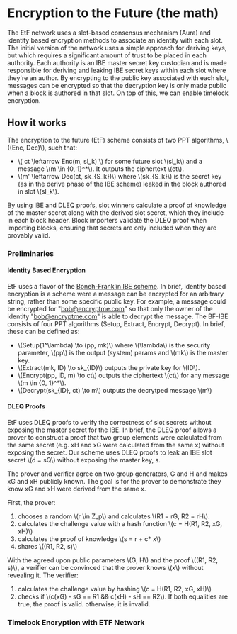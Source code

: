 # Encryption to the Future (the math)

The EtF network uses a slot-based consensus mechanism (Aura) and identity based encryption methods to associate an identity with each slot. The initial version of the network uses a simple approach for deriving keys, but which requires a significant amount of trust to be placed in each authority. Each authority is an IBE master secret key custodian and is made responsible for deriving and leaking IBE secret keys within each slot where they're an author. By encrypting to the public key associated with each slot, messages can be encrypted so that the decryption key is only made public when a block is authored in that slot. On top of this, we can enable timelock encryption.

## How it works

The encryption to the future (EtF) scheme consists of two PPT algorithms, \\((Enc, Dec)\\), such that:

- \\( ct \leftarrow Enc(m, sl_k) \\) for some future slot \\(sl_k\\) and a message \\(m \in \{0, 1\}^*\\). It outputs the ciphertext \\(ct\\).
- \\(m' \leftarrow Dec(ct, sk_{S_k})\\) where \\(sk_{S_k}\\) is the secret key (as in the derive phase of the IBE scheme) leaked in the block authored in slot \\(sl_k\\).

By using IBE and DLEQ proofs, slot winners calculate a proof of knowledge of the master secret along with the derived slot secret, which they include in each block header. Block importers validate the DLEQ proof when importing blocks, ensuring that secrets are only included when they are provably valid. 

### Preliminaries

#### Identity Based Encryption

EtF uses a flavor of the [Boneh-Franklin IBE scheme](https://crypto.stanford.edu/~dabo/papers/bfibe.pdf). In brief, identity based encryption is a scheme were a message can be encrypted for an arbitrary string, rather than some specific public key. For example, a message could be encrypted for "bob@encryptme.com" so that only the owner of the identity "bob@encryptme.com" is able to decrypt the message. The BF-IBE consists of four PPT algorithms (Setup, Extract, Encrypt, Decrypt). In brief, these can be defined as:

- \\(Setup(1^\lambda) \to (pp, mk)\\) where \\(\lambda\\) is the security parameter, \\(pp\\) is the output (system) params and \\(mk\\) is the master key.
- \\(Extract(mk, ID) \to sk_{ID}\\) outputs the private key for \\(ID\\).
- \\(Encrypt(pp, ID, m) \to ct\\) outputs the ciphertext \\(ct\\) for any message \\(m \in \{0, 1\}^*\\).
- \\(Decrypt(sk_{ID}, ct) \to m\\) outputs the decrytped message \\(m\\)

#### DLEQ Proofs

EtF uses DLEQ proofs to verify the correctness of slot secrets without exposing the master secret for the IBE. In brief, the DLEQ proof allows a prover to construct a proof that two group elements were calculated from the same secret (e.g. xH and xG were calculated from the same x) without exposing the secret. Our scheme uses DLEQ proofs to leak an IBE slot secret \\(d = sQ\\) without exposing the master key, s.

The prover and verifier agree on two group generators, G and H and makes xG and xH publicly known. The goal is for the prover to demonstrate they know xG and xH were derived from the same x.

First, the prover:
1. chooses a random \\(r \in Z_p\\) and calculates \\(R1 = rG, R2 = rH\\).
2. calculates the challenge value with a hash function \\(c = H(R1, R2, xG, xH)\\)
3. calculates the proof of knowledge \\(s = r + c* x\\)
4. shares \\((R1, R2, s)\\)

With the agreed upon public parameters \\(G, H\\) and the proof \\((R1, R2, s)\\), a verifier can be convinced that the prover knows \\(x\\) without revealing it. The verifier:
1. calculates the challenge value by hashing \\(c = H(R1, R2, xG, xH)\\)
2. checks if \\(c(xG) - sG == R1 && c(xH) - sH == R2\\). If both equalities are true, the proof is valid. otherwise, it is invalid.

### Timelock Encryption with ETF Network